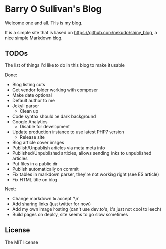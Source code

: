 # Barry O Sullivan's Blog
Welcome one and all. This is my blog.

It is a simple site that is based on https://github.com/nekudo/shiny_blog, a nice simple Markdown blog.

## TODOs
The list of things I'd like to do in this blog to make it usable

Done:
- Blog listing cuts
- Get vendor folder working with composer
- Make date optional
- Default author to me
- Jekyll parser
  -  Clean up 
- Code syntax should be dark background 
- Google Analytics
  - Disable for development
- Update production instance to use latest PHP7 version
    - Release site
- Blog article cover images
- Publish/Unpublish articles via meta meta info
- Published/Unpublished articles, allows sending links to unpublished articles
- Put files in a public dir
- Publish automatically on commit
- Fix tables in markdown parser, they're not working right (see ES article)
- Fix HTML title on blog


Next:
- Change markdown to accept '\n' 
- Add sharing links (just twitter for now)
- Add my own image hosting (can't use dev.to's, it's just not cool to leech)
- Build pages on deploy, site seems to go slow sometimes

## License

The MIT license